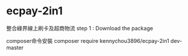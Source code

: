 # ecpay-2in1
整合綠界線上刷卡及超商物流
step 1 : Download the package

composer命令安裝
composer require kennychou3896/ecpay-2in1 dev-master

